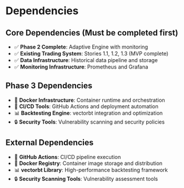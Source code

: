 # Dependencies

## Core Dependencies (Must be completed first)
- ✅ **Phase 2 Complete**: Adaptive Engine with monitoring
- ✅ **Existing Trading System**: Stories 1.1, 1.2, 1.3 (MVP complete)
- ✅ **Data Infrastructure**: Historical data pipeline and storage
- ✅ **Monitoring Infrastructure**: Prometheus and Grafana

## Phase 3 Dependencies
- 🐳 **Docker Infrastructure**: Container runtime and orchestration
- 🔧 **CI/CD Tools**: GitHub Actions and deployment automation
- 📊 **Backtesting Engine**: vectorbt integration and optimization
- 🔒 **Security Tools**: Vulnerability scanning and security policies

## External Dependencies
- 🔌 **GitHub Actions**: CI/CD pipeline execution
- 🐳 **Docker Registry**: Container image storage and distribution
- 📊 **vectorbt Library**: High-performance backtesting framework
- 🔒 **Security Scanning Tools**: Vulnerability assessment tools
